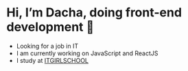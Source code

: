 # Hi, I’m Dacha, doing front-end development 🖤

- Looking for a job in IT
- I am currently working on JavaScript and ReactJS
- I study at [ITGIRLSCHOOL](https://itgirlschool.com/)


<!---
dacha94/dacha94 is a ✨ special ✨ repository because its `README.md` (this file) appears on your GitHub profile.
You can click the Preview link to take a look at your changes.
--->
